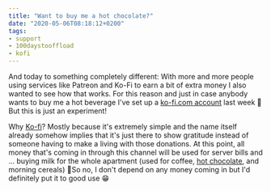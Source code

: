 ```yaml
---
title: "Want to buy me a hot chocolate?"
date: "2020-05-06T08:18:12+0200"
tags:
- support
- 100daystooffload
- kofi
---
```


And today to something completely different: With more and more people using services like Patreon and Ko-Fi to earn a bit of extra money I also wanted to see how that works. For this reason and just in case anybody wants to buy me a hot beverage I've set up a [ko-fi.com account](https://ko-fi.com/zerok) last week 🙂 But this is just an experiment!

Why [Ko-fi](https://ko-fi.com/)? Mostly because it's extremely simple and the name itself already somehow implies that it's just there to show gratitude instead of someone having to make a living with those donations.  At this point, all money that's coming in through this channel will be used for server bills and ... buying milk for the whole apartment (used for coffee, [hot chocolate](https://www.cameo.it/it-it/i-nostri-prodotti/ciobar/ciobar/ciobar-gusto-classico), and morning cereals) 🥳So no, I don't depend on any money coming in but I'd definitely put it to good use 😁
